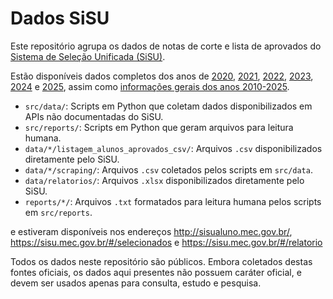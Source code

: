 # Dados SiSU

Este repositório agrupa os dados de notas de corte e lista de aprovados do [Sistema de Seleção Unificada (SiSU)](https://sisu.mec.gov.br/).

Estão disponíveis dados completos dos anos de [2020](data/2020), [2021](data/2021), [2022](data/2022), [2023](data/2023), [2024](data/2024) e [2025](data/2025), assim como [informações gerais dos anos 2010-2025](data/relatorios).

* `src/data/`: Scripts em Python que coletam dados disponibilizados em APIs não documentadas do SiSU.
* `src/reports/`: Scripts em Python que geram arquivos para leitura humana.
* `data/*/listagem_alunos_aprovados_csv/`: Arquivos `.csv` disponibilizados diretamente pelo SiSU.
* `data/*/scraping/`: Arquivos `.csv` coletados pelos scripts em `src/data`.
* `data/relatorios/`: Arquivos `.xlsx` disponibilizados diretamente pelo SiSU.
* `reports/*/`: Arquivos `.txt` formatados para leitura humana pelos scripts em `src/reports`.

 e estiveram disponíveis nos endereços http://sisualuno.mec.gov.br/, https://sisu.mec.gov.br/#/selecionados e https://sisu.mec.gov.br/#/relatorio

Todos os dados neste repositório são públicos. Embora coletados destas fontes oficiais, os dados aqui presentes não possuem caráter oficial, e devem ser usados apenas para consulta, estudo e pesquisa.